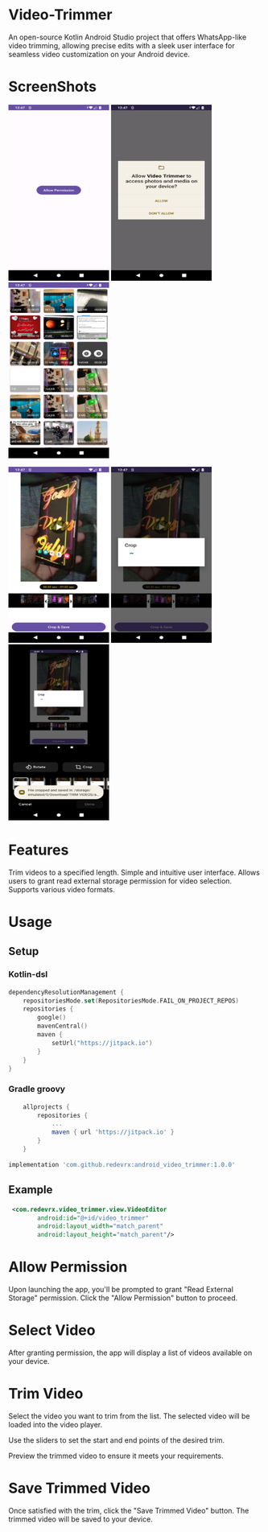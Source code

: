 # Video-Trimmer
An open-source Kotlin Android Studio project that offers WhatsApp-like video trimming, allowing precise edits with a sleek user interface for seamless video customization on your Android device.

# ScreenShots

<img width="200" height="350" src="screenshots/Screenshot_20231009-124711.png" alt="Image" > <img width="200" height="350" src="screenshots/Screenshot_20231009-124720.png" alt="Image" > <img width="200" height="350" src="screenshots/Screenshot_20231009-124730.png" alt="Image" >


<img width="200" height="350" src="screenshots/Screenshot_20231009-124738.png" alt="Image" > <img width="200" height="350" src="screenshots/Screenshot_20231009-124744.png" alt="Image" > <img width="200" height="350" src="screenshots/Screenshot_20231009-124755.png" alt="Image" >


# Features
Trim videos to a specified length.
Simple and intuitive user interface.
Allows users to grant read external storage permission for video selection.
Supports various video formats.

# Usage

## Setup

### Kotlin-dsl
```kotlin
dependencyResolutionManagement {
    repositoriesMode.set(RepositoriesMode.FAIL_ON_PROJECT_REPOS)
    repositories {
        google()
        mavenCentral()
        maven {
            setUrl("https://jitpack.io")
        }
    }
}
```

### Gradle groovy
```groovy
	allprojects {
		repositories {
			...
			maven { url 'https://jitpack.io' }
		}
	}
```

```groovy
implementation 'com.github.redevrx:android_video_trimmer:1.0.0'
```

## Example
```xml
 <com.redevrx.video_trimmer.view.VideoEditor
        android:id="@+id/video_trimmer"
        android:layout_width="match_parent"
        android:layout_height="match_parent"/>
```

# Allow Permission

Upon launching the app, you'll be prompted to grant "Read External Storage" permission. Click the "Allow Permission" button to proceed.
# Select Video

After granting permission, the app will display a list of videos available on your device.
# Trim Video

Select the video you want to trim from the list. The selected video will be loaded into the video player.

Use the sliders to set the start and end points of the desired trim.

Preview the trimmed video to ensure it meets your requirements.

# Save Trimmed Video

Once satisfied with the trim, click the "Save Trimmed Video" button. The trimmed video will be saved to your device.
